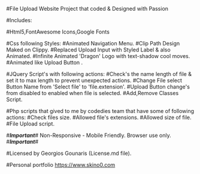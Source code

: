 #File Upload Website Project that coded & Designed with Passion

#Includes: 

#Html5,FontAwesome Icons,Google Fonts

#Css following Styles:
#Animated Navigation Menu.
#Clip Path Design Maked on Clippy.
#Replaced Upload Input with Styled Label & also Animated.
#Infinite Animated 'Dragon' Logo with text-shadow cool moves.
#Animated like Upload Button .
 

#JQuery Script's with following actions:
#Check's the name length of file & set it to max length to prevent unexpected actions.
#Change File select Button Name from 'Select file' to 'file.extension'.
#Upload Button change's from disabled to enabled when file is selected.
#Add,Remove Classes Script.

#Php scripts that gived to me by codedies team that have some of following actions:
#Check files size.
#Allowed file's extensions.
#Allowed size of file.
#File Upload script.


#*****Important*****#
Non-Responsive - Mobile Friendly.
Browser use only.
#*****Important*****#

#Licensed by Georgios Gounaris (License.md file).

#Personal portfolio https://www.skino0.com
